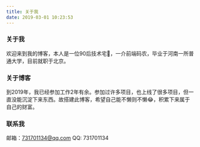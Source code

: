 ```yaml
---
title: 关于我
date: 2019-03-01 10:23:53
---
```


### 关于我

欢迎来到我的博客，本人是一位90后技术宅🐒，一介前端码农，毕业于河南一所普通大学，目前就职于北京。

### 关于博客

到2019年，我已经参加工作2年有余。参加过许多项目，也上线了很多项目，但一直没能沉淀下来东西。故搭建此博客，希望自己能不懒则不懒😂，积累下来属于自己的财富。

### 联系我

邮箱：731701134@qq.com
QQ: 731701134